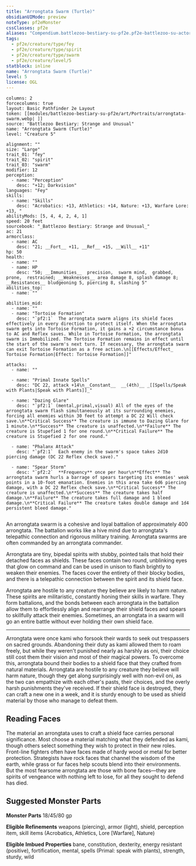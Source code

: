 ```yaml
---
title: "Arrongtata Swarm (Turtle)"
obsidianUIMode: preview
noteType: pf2eMonster
cssClasses: pf2e
aliases: "Compendium.battlezoo-bestiary-su-pf2e.pf2e-battlezoo-su-actors.Actor.swXecpP7IK0lshbO" 
tags:
  - pf2e/creature/type/fey
  - pf2e/creature/type/spirit
  - pf2e/creature/type/swarm
  - pf2e/creature/level/5
statblock: inline
name: "Arrongtata Swarm (Turtle)"
level: 5
license: OGL
---
```


```statblock
columns: 2
forcecolumns: true
layout: Basic Pathfinder 2e Layout
token: [[modules/battlezoo-bestiary-su-pf2e/art/Portraits/arrongtata-swarm.webp| ]]
source: "Battlezoo Bestiary: Strange and Unusual"
name: "Arrongtata Swarm (Turtle)"
level: "Creature 5"

alignment: ""
size: "Large"
trait_01: "fey"
trait_02: "spirit"
trait_03: "swarm"
modifier: 12
perception:
  - name: "Perception"
    desc: "+12; Darkvision"
languages: "Fey"
skills:
  - name: "Skills"
    desc: "Acrobatics: +13, Athletics: +14, Nature: +13, Warfare Lore: +13, "
abilityMods: [5, 4, 4, 2, 4, 1]
speed: 20 feet
sourcebook: "_Battlezoo Bestiary: Strange and Unusual_"
ac: 21
armorclass:
  - name: AC
    desc: "21; __Fort__ +11, __Ref__ +15, __Will__ +11"
hp: 50
health:
  - name: ""
  - name: HP
    desc: "50; __Immunities__  precision,  swarm mind,  grabbed,  prone,  restrained; __Weaknesses__ area damage 8, splash damage 8; __Resistances__ bludgeoning 5, piercing 8, slashing 5"
abilities_top:
  - name: ""

abilities_mid:
  - name: ""
  - name: "Tortoise Formation"
    desc: "`pf2:1`  The arrongtata swarm aligns its shield faces effectively in every direction to protect itself. When the arrongtata swarm gets into Tortoise Formation, it gains a +2 circumstance bonus to AC and Reflex saves. While in Tortoise Formation, the arrongtata swarm is Immobilized. The Tortoise Formation remains in effect until the start of the swarm's next turn. If necessary, the arrongtata swarm can exit Tortoise Formation as a free action.\n[[Effects/Effect_ Tortoise Formation|Effect: Tortoise Formation]]"

attacks:
  - name: ""

  - name: "Primal Innate Spells"
    desc: "DC 22, attack +14\n__Constant__  __(4th)__ _[[Spells/Speak with Plants|Speak with Plants]]_"

  - name: "Dazing Glare"
    desc: "`pf2:1` (mental,primal,visual) All of the eyes of the arrongtata swarm flash simultaneously at its surrounding enemies, forcing all enemies within 30 feet to attempt a DC 22 Will check save.\n**Critical Success** The creature is immune to Dazing Glare for 1 minute.\n**Success** The creature is unaffected.\n**Failure** The creature is Stupefied 1 for one round.\n**Critical Failure** The creature is Stupefied 2 for one round."

  - name: "Phalanx Attack"
    desc: "`pf2:1`  Each enemy in the swarm's space takes 2d10 piercing damage (DC 22 Reflex check save)."

  - name: "Spear Storm"
    desc: "`pf2:2`  **Frequency** once per hour\n**Effect** The arrongtata swarm hurls a barrage of spears targeting its enemies' weak points in a 10-foot emanation. Enemies in this area take 6d6 piercing damage, with a DC 22 Reflex check save.\n**Critical Success** The creature is unaffected.\n**Success** The creature takes half damage.\n**Failure** The creature takes full damage and 1 bleed damage.\n**Critical Failure** The creature takes double damage and 1d4 persistent bleed damage."
 
```



An arrongtata swarm is a cohesive and loyal battalion of approximately 400 arrongtata. The battalion works like a hive mind due to arrongtata's telepathic connection and rigorous military training. Arrongtata swarms are often commanded by an arrongtata commander.

Arrongtata are tiny, bipedal spirits with stubby, pointed tails that hold their detached faces as shields. These faces contain two round, unblinking eyes that glow on command and can be used in unison to flash brightly to weaken their enemies. The faces cover the entirety of their blocky bodies, and there is a telepathic connection between the spirit and its shield face.

Arrongtata are hostile to any creature they believe are likely to harm nature. These spirits are militaristic, constantly honing their skills in warfare. They form battalions, and the bonds between each arrongtata in the battalion allow them to effortlessly align and rearrange their shield faces and spears to skillfully attack their enemies. Sometimes, an arrongtata in a swarm will go an entire battle without ever holding their own shield face.

* * *

Arrongtata were once kami who forsook their wards to seek out trespassers on sacred grounds. Abandoning their duty as kami allowed them to roam freely, but while they weren't punished nearly as harshly as oni, their choice still cost them their vision and most of their magical powers. To overcome this, arrongtata bound their bodies to a shield face that they crafted from natural materials. Arrongtata are hostile to any creature they believe will harm nature, though they get along surprisingly well with non-evil oni, as the two can empathize with each other's pasts, their choices, and the overly harsh punishments they've received. If their shield face is destroyed, they can craft a new one in a week, and it is sturdy enough to be used as shield material by those who manage to defeat them.

## Reading Faces

The material an arrongtata uses to craft a shield face carries personal significance. Most choose a material matching what they defended as kami, though others select something they wish to protect in their new roles. Front-line fighters often have faces made of hardy wood or metal for better protection. Strategists have rock faces that channel the wisdom of the earth, while grass or fur faces help scouts blend into their environments. But the most fearsome arrongtata are those with bone faces—they are spirits of vengeance with nothing left to lose, for all they sought to defend has died.

## Suggested Monster Parts

**Monster Parts** 18/45/80 gp

**Eligible Refinements** weapons (piercing), armor (light), shield, perception item, skill items (Acrobatics, Athletics, Lore \[Warfare\], Nature)

**Eligible Imbued Properties** bane, constitution, dexterity, energy resistant (positive), fortification, mental, spells (Primal: speak with plants), strength, sturdy, wild
